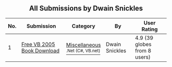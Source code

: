 ﻿<div align="center">

## All Submissions by Dwain Snickles

</div>

No.  | Submission | Category | By   | User Rating
---- | ---------- | -------- | ---- | -----------
1 | [Free VB 2005 Book Download<br />](https://github.com/Planet-Source-Code/dwain-snickles-free-vb-2005-book-download__10-4611) | [Miscellaneous<br /><sup>.Net (C#, VB.net)</sup>](../ByCategory/miscellaneous__10-1.md) | Dwain Snickles | 4.9 (39 globes from 8 users)
